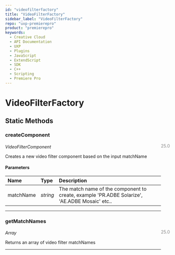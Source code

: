 ```yaml
---
id: "videofilterfactory"
title: "VideoFilterFactory"
sidebar_label: "VideoFilterFactory"
repo: "uxp-premierepro"
product: "premierepro"
keywords:
  - Creative Cloud
  - API Documentation
  - UXP
  - Plugins
  - JavaScript
  - ExtendScript
  - SDK
  - C++
  - Scripting
  - Premiere Pro
---
```


# VideoFilterFactory  

## Static Methods

### createComponent

<span class="minversion" style="display: block; margin-bottom: -1em; margin-left: 36em; float:left; opacity:0.5;">25.0</span>

*VideoFilterComponent*
  
Creates a new video filter component based on the input matchName

#### Parameters

| Name | Type | Description |
| :------ | :------ | :------ |
| matchName | *string* | The match name of the component to create, example 'PR.ADBE Solarize', 'AE.ADBE Mosaic' etc.. |

___

### getMatchNames

<span class="minversion" style="display: block; margin-bottom: -1em; margin-left: 36em; float:left; opacity:0.5;">25.0</span>

*Array*
  
Returns an array of video filter matchNames

___
